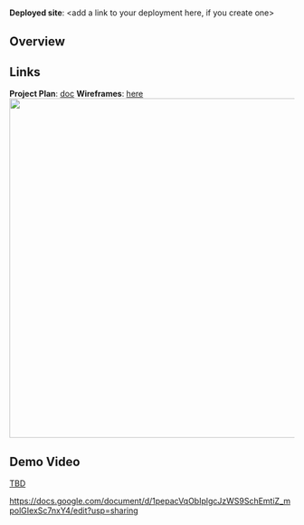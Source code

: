 # <App Name Here>

**Deployed site**: <add a link to your deployment here, if you create one>

## Overview
<Add a quick description of your app here>


## Links
**Project Plan**: [doc](<https://docs.google.com/document/d/1pepacVqObIplgcJzWS9SchEmtiZ_mpolGIexSc7nxY4/edit?usp=sharing>)
**Wireframes**: [here](<https://excalidraw.com/#room=01e1b8348f2576385744,sG7iYD6GMsjaHQ_wrH7bfg>)
<img src="OR_INSERT_INLINE_YOUR_WIREFRAME_IMAGE_URL" width=600>

<add any other links here as you work on your project>

## Demo Video
[TBD](<insert link in Week 9!>)


https://docs.google.com/document/d/1pepacVqObIplgcJzWS9SchEmtiZ_mpolGIexSc7nxY4/edit?usp=sharing

